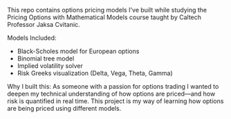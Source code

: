 This repo contains options pricing models I've built while studying the Pricing Options with Mathematical Models course taught by Caltech Professor Jaksa Cvitanic.

Models Included:
- Black-Scholes model for European options
- Binomial tree model
- Implied volatility solver
- Risk Greeks visualization (Delta, Vega, Theta, Gamma)

Why I built this:
As someone with a passion for options trading I wanted to deepen my technical understanding of how options are priced—and how risk is quantified in real time. This project is my way of learning how options are being priced using different models. 
